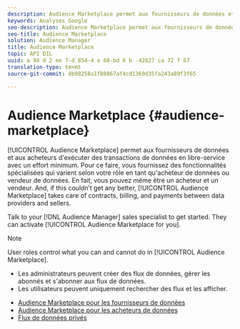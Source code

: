 ```yaml
---
description: Audience Marketplace permet aux fournisseurs de données et aux acheteurs d'exécuter des transactions de données en libre-service avec un effort minimum. Pour ce faire, vous fournissez des fonctionnalités spécialisées qui varient selon votre rôle en tant qu'acheteur de données ou vendeur de données. En fait, vous pouvez même être un acheteur et un vendeur. De plus, si ce n'est pas le cas, Audience Marketplace prend en charge les contrats, la facturation et les paiements entre les fournisseurs de données et les vendeurs.
keywords: Analyses Google
seo-description: Audience Marketplace permet aux fournisseurs de données et aux acheteurs d'exécuter des transactions de données en libre-service avec un effort minimum. Pour ce faire, vous fournissez des fonctionnalités spécialisées qui varient selon votre rôle en tant qu'acheteur de données ou vendeur de données. En fait, vous pouvez même être un acheteur et un vendeur. De plus, si ce n'est pas le cas, Audience Marketplace prend en charge les contrats, la facturation et les paiements entre les fournisseurs de données et les vendeurs.
seo-title: Audience Marketplace
solution: Audience Manager
title: Audience Marketplace
topic: API DIL
uuid: a 94 d 2 ee 7-d 854-4 e 68-bd 6 b -42827 ca 72 f 67
translation-type: tm+mt
source-git-commit: db98258a1f88867af4cd1369d35fa243a89f3f65

---
```



# Audience Marketplace {#audience-marketplace}

[!UICONTROL Audience Marketplace] permet aux fournisseurs de données et aux acheteurs d'exécuter des transactions de données en libre-service avec un effort minimum. Pour ce faire, vous fournissez des fonctionnalités spécialisées qui varient selon votre rôle en tant qu'acheteur de données ou vendeur de données. En fait, vous pouvez même être un acheteur et un vendeur. And, if this couldn’t get any better, [!UICONTROL Audience Marketplace] takes care of contracts, billing, and payments between data providers and sellers.

Talk to your [!DNL Audience Manager] sales specialist to get started. They can activate [!UICONTROL Audience Marketplace for you].

>[!NOTE]
>
>User roles control what you can and cannot do in [!UICONTROL Audience Marketplace].
>
> * Les administrateurs peuvent créer des flux de données, gérer les abonnés et s'abonner aux flux de données.
> * Les utilisateurs peuvent uniquement rechercher des flux et les afficher.


* [Audience Marketplace pour les fournisseurs de données](/help/using/features/audience-marketplace/marketplace-data-providers/marketplace-data-providers.md)
* [Audience Marketplace pour les acheteurs de données](/help/using/features/audience-marketplace/marketplace-data-buyers/marketplace-data-buyers.md)
* [Flux de données privés](/help/using/features/audience-marketplace/marketplace-private-feeds.md)
